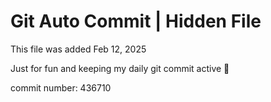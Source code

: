 # Git Auto Commit | Hidden File

This file was added Feb 12, 2025

Just for fun and keeping my daily git commit active 🤪

commit number: 436710
